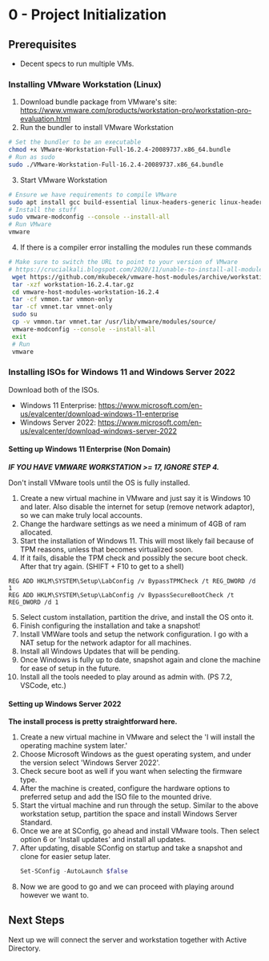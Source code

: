 # 0 - Project Initialization

## Prerequisites

* Decent specs to run multiple VMs.

### Installing VMware Workstation (Linux)
1. Download bundle package from VMware's site: https://www.vmware.com/products/workstation-pro/workstation-pro-evaluation.html
2. Run the bundler to install VMware Workstation
```bash
# Set the bundler to be an executable
chmod +x VMware-Workstation-Full-16.2.4-20089737.x86_64.bundle
# Run as sudo
sudo ./VMware-Workstation-Full-16.2.4-20089737.x86_64.bundle
```
3. Start VMware Workstation
```bash
# Ensure we have requirements to compile VMware
sudo apt install gcc build-essential linux-headers-generic linux-headers-$(uname -r)
# Install the stuff
sudo vmware-modconfig --console --install-all
# Run VMware
vmware
```
4. If there is a compiler error installing the modules run these commands
```bash
# Make sure to switch the URL to point to your version of VMware
# https://crucialkali.blogspot.com/2020/11/unable-to-install-all-modules-in-vmware.html
 wget https://github.com/mkubecek/vmware-host-modules/archive/workstation-16.2.4.tar.gz
 tar -xzf workstation-16.2.4.tar.gz
 cd vmware-host-modules-workstation-16.2.4
 tar -cf vmmon.tar vmmon-only
 tar -cf vmnet.tar vmnet-only
 sudo su
 cp -v vmmon.tar vmnet.tar /usr/lib/vmware/modules/source/
 vmware-modconfig --console --install-all
 exit
 # Run
 vmware
```


### Installing ISOs for Windows 11 and Windows Server 2022
Download both of the ISOs.
* Windows 11 Enterprise: https://www.microsoft.com/en-us/evalcenter/download-windows-11-enterprise
* Windows Server 2022: https://www.microsoft.com/en-us/evalcenter/download-windows-server-2022

#### Setting up Windows 11 Enterprise (Non Domain)
***IF YOU HAVE VMWARE WORKSTATION >= 17, IGNORE STEP 4.***

Don't install VMware tools until the OS is fully installed.
1. Create a new virtual machine in VMware and just say it is Windows 10 and later. Also disable the internet for setup (remove network adaptor), so we can make truly local accounts.
2. Change the hardware settings as we need a minimum of 4GB of ram allocated.
3. Start the installation of Windows 11. This will most likely fail because of TPM reasons, unless that becomes virtualized soon.
4. If it fails, disable the TPM check and possibly the secure boot check. After that try again. (SHIFT + F10 to get to a shell)
```dos
REG ADD HKLM\SYSTEM\Setup\LabConfig /v BypassTPMCheck /t REG_DWORD /d 1
REG ADD HKLM\SYSTEM\Setup\LabConfig /v BypassSecureBootCheck /t REG_DWORD /d 1
```
5. Select custom installation, partition the drive, and install the OS onto it.
6. Finish configuring the installation and take a snapshot!
7. Install VMWare tools and setup the network configuration. I go with a NAT setup for the network adaptor for all 
   machines.
8. Install all Windows Updates that will be pending.
9. Once Windows is fully up to date, snapshot again and clone the machine for ease of setup in the future.
10. Install all the tools needed to play around as admin with. (PS 7.2, VSCode, etc.)

#### Setting up Windows Server 2022
**The install process is pretty straightforward here.**
1. Create a new virtual machine in VMware and select the 'I will install the operating machine system later.'
2. Choose Microsoft Windows as the guest operating system, and under the version select 'Windows Server 2022'.
3. Check secure boot as well if you want when selecting the firmware type.
4. After the machine is created, configure the hardware options to preferred setup and add the ISO file to the mounted drive.
5. Start the virtual machine and run through the setup. Similar to the above workstation setup, partition the space and install Windows Server Standard.
6. Once we are at SConfig, go ahead and install VMware tools. Then select option 6 or 'Install updates' and install all updates.
7. After updating, disable SConfig on startup and take a snapshot and clone for easier setup later.
   ```powershell
   Set-SConfig -AutoLaunch $false
   ```
8. Now we are good to go and we can proceed with playing around however we want to.


## Next Steps
Next up we will connect the server and workstation together with Active Directory.